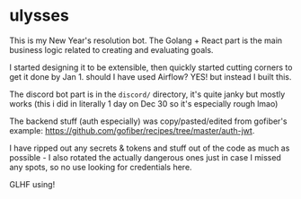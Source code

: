 # ulysses
This is my New Year's resolution bot. The Golang + React part is the main business logic related to creating and evaluating goals.

I started designing it to be extensible, then quickly started cutting corners to get it done by Jan 1. should I have used Airflow? YES! but instead I built this.

The discord bot part is in the `discord/` directory, it's quite janky but mostly works (this i did in literally 1 day on Dec 30 so it's especially rough lmao)

The backend stuff (auth especially) was copy/pasted/edited from gofiber's example: https://github.com/gofiber/recipes/tree/master/auth-jwt.

I have ripped out any secrets & tokens and stuff out of the code as much as possible - I also rotated the actually dangerous ones just in case I missed any spots, so
no use looking for credentials here.

GLHF using!